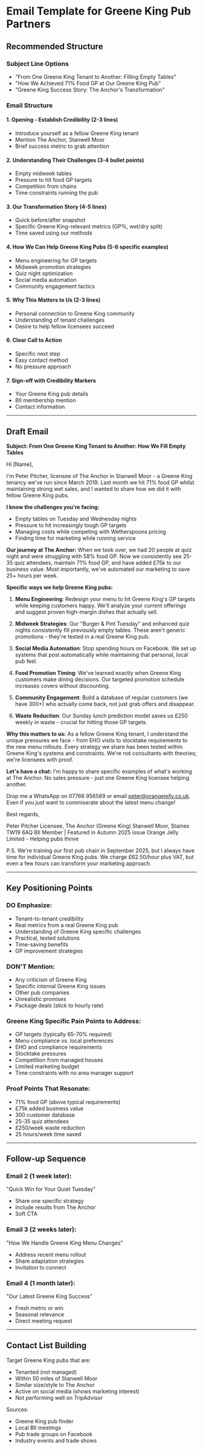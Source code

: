 # Email Template for Greene King Pub Partners

## Recommended Structure

### Subject Line Options
- "From One Greene King Tenant to Another: Filling Empty Tables"
- "How We Achieved 71% Food GP at Our Greene King Pub"
- "Greene King Success Story: The Anchor's Transformation"

### Email Structure

#### 1. Opening - Establish Credibility (2-3 lines)
- Introduce yourself as a fellow Greene King tenant
- Mention The Anchor, Stanwell Moor
- Brief success metric to grab attention

#### 2. Understanding Their Challenges (3-4 bullet points)
- Empty midweek tables
- Pressure to hit food GP targets
- Competition from chains
- Time constraints running the pub

#### 3. Our Transformation Story (4-5 lines)
- Quick before/after snapshot
- Specific Greene King-relevant metrics (GP%, wet/dry split)
- Time saved using our methods

#### 4. How We Can Help Greene King Pubs (5-6 specific examples)
- Menu engineering for GP targets
- Midweek promotion strategies
- Quiz night optimization
- Social media automation
- Community engagement tactics

#### 5. Why This Matters to Us (2-3 lines)
- Personal connection to Greene King community
- Understanding of tenant challenges
- Desire to help fellow licensees succeed

#### 6. Clear Call to Action
- Specific next step
- Easy contact method
- No pressure approach

#### 7. Sign-off with Credibility Markers
- Your Greene King pub details
- BII membership mention
- Contact information

---

## Draft Email

**Subject: From One Greene King Tenant to Another: How We Fill Empty Tables**

Hi [Name],

I'm Peter Pitcher, licensee of The Anchor in Stanwell Moor - a Greene King tenancy we've run since March 2019. Last month we hit 71% food GP whilst maintaining strong wet sales, and I wanted to share how we did it with fellow Greene King pubs.

**I know the challenges you're facing:**
- Empty tables on Tuesday and Wednesday nights
- Pressure to hit increasingly tough GP targets
- Managing costs while competing with Wetherspoons pricing
- Finding time for marketing while running service

**Our journey at The Anchor:**
When we took over, we had 20 people at quiz night and were struggling with 58% food GP. Now we consistently see 25-35 quiz attendees, maintain 71% food GP, and have added £75k to our business value. Most importantly, we've automated our marketing to save 25+ hours per week.

**Specific ways we help Greene King pubs:**

1. **Menu Engineering**: Redesign your menu to hit Greene King's GP targets while keeping customers happy. We'll analyze your current offerings and suggest proven high-margin dishes that actually sell.

2. **Midweek Strategies**: Our "Burger & Pint Tuesday" and enhanced quiz nights consistently fill previously empty tables. These aren't generic promotions - they're tested in a real Greene King pub.

3. **Social Media Automation**: Stop spending hours on Facebook. We set up systems that post automatically while maintaining that personal, local pub feel.

4. **Food Promotion Timing**: We've learned exactly when Greene King customers make dining decisions. Our targeted promotion schedule increases covers without discounting.

5. **Community Engagement**: Build a database of regular customers (we have 300+) who actually come back, not just grab offers and disappear.

6. **Waste Reduction**: Our Sunday lunch prediction model saves us £250 weekly in waste - crucial for hitting those GP targets.

**Why this matters to us:**
As a fellow Greene King tenant, I understand the unique pressures we face - from EHO visits to stocktake requirements to the new menu rollouts. Every strategy we share has been tested within Greene King's systems and constraints. We're not consultants with theories; we're licensees with proof.

**Let's have a chat:**
I'm happy to share specific examples of what's working at The Anchor. No sales pressure - just one Greene King licensee helping another.

Drop me a WhatsApp on 07766 956569 or email peter@orangejelly.co.uk. Even if you just want to commiserate about the latest menu change!

Best regards,

Peter Pitcher
Licensee, The Anchor (Greene King)
Stanwell Moor, Staines TW19 6AQ
BII Member | Featured in Autumn 2025 issue
Orange Jelly Limited - Helping pubs thrive

P.S. We're training our first pub chain in September 2025, but I always have time for individual Greene King pubs. We charge £62.50/hour plus VAT, but even a few hours can transform your marketing approach.

---

## Key Positioning Points

### DO Emphasize:
- Tenant-to-tenant credibility
- Real metrics from a real Greene King pub
- Understanding of Greene King specific challenges
- Practical, tested solutions
- Time-saving benefits
- GP improvement strategies

### DON'T Mention:
- Any criticism of Greene King
- Specific internal Greene King issues
- Other pub companies
- Unrealistic promises
- Package deals (stick to hourly rate)

### Greene King Specific Pain Points to Address:
- GP targets (typically 65-70% required)
- Menu compliance vs. local preferences
- EHO and compliance requirements
- Stocktake pressures
- Competition from managed houses
- Limited marketing budget
- Time constraints with no area manager support

### Proof Points That Resonate:
- 71% food GP (above typical requirements)
- £75k added business value
- 300 customer database
- 25-35 quiz attendees
- £250/week waste reduction
- 25 hours/week time saved

---

## Follow-up Sequence

### Email 2 (1 week later): 
"Quick Win for Your Quiet Tuesday"
- Share one specific strategy
- Include results from The Anchor
- Soft CTA

### Email 3 (2 weeks later):
"How We Handle Greene King Menu Changes"
- Address recent menu rollout
- Share adaptation strategies
- Invitation to connect

### Email 4 (1 month later):
"Our Latest Greene King Success"
- Fresh metric or win
- Seasonal relevance
- Direct meeting request

---

## Contact List Building

Target Greene King pubs that are:
- Tenanted (not managed)
- Within 50 miles of Stanwell Moor
- Similar size/style to The Anchor
- Active on social media (shows marketing interest)
- Not performing well on TripAdvisor

Sources:
- Greene King pub finder
- Local BII meetings
- Pub trade groups on Facebook
- Industry events and trade shows